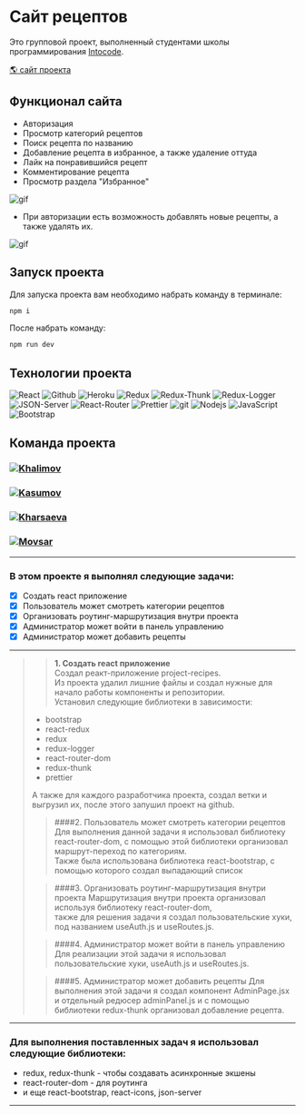 # Сайт рецептов

<p>Это групповой проект, выполненный студентами школы программирования <a href="https://intocode.ru/" target="_blank">Intocode</a>.</p>

<p><a href="https://blooming-castle-56069.herokuapp.com/" target="_blank">🌎 сайт проекта</a></p>

## Функционал сайта

- Авторизация
- Просмотр категорий рецептов
- Поиск рецепта по названию
- Добавление рецепта в избранное, а также удаление оттуда
- Лайк на понравившийся рецепт
- Комментирование рецепта
- Просмотр раздела "Избранное"

![gif](https://github.com/Kharsaeva/project-recipes/blob/Aisha/IMG_1338.gif)

- При авторизации есть возможность добавлять новые рецепты, а также удалять их.

![gif](https://github.com/Kharsaeva/project-recipes/blob/Aisha/IMG_1337.gif)

## Запуск проекта

Для запуска проекта вам необходимо набрать команду в терминале:

```javascript
npm i
```

После набрать команду:

```javascript
npm run dev
```

## Технологии проекта

<p>
  <img alt="React" src="https://img.shields.io/badge/-React-45b8d8?style=for-the-badge&logo=react&logoColor=white" />
  <img alt="Github" src="https://img.shields.io/badge/-Github-black?style=for-the-badge&logo=github&logoColor=white" />
  <img alt="Heroku" src="https://img.shields.io/badge/-Heroku-764ABC?style=for-the-badge&logo=heroku&logoColor=white" />
  <img alt="Redux" src="https://img.shields.io/badge/-Redux-430098?style=for-the-badge&logo=redux&logoColor=white" />
  <img alt="Redux-Thunk" src="https://img.shields.io/badge/-Redux_Thunk-white?style=for-the-badge&logo=Redux&logoColor=430098" />
  <img alt="Redux-Logger" src="https://img.shields.io/badge/-Redux_Logger-430098?style=for-the-badge&logo=Redux&logoColor=white" />
  <img alt="JSON-Server" src="https://img.shields.io/badge/-JSON_Server-white?style=for-the-badge&logo=JSON&logoColor=black" />
  <img alt="React-Router" src="https://img.shields.io/badge/-React_Router-black?style=for-the-badge&logo=react-router&logoColor=orange" />
  <img alt="Prettier" src="https://img.shields.io/badge/-Prettier-grey?style=for-the-badge&logo=Prettier&logoColor=orange" />
  <img alt="git" src="https://img.shields.io/badge/-Git-F05032?style=for-the-badge&logo=git&logoColor=white" />
  <img alt="Nodejs" src="https://img.shields.io/badge/-Nodejs-43853d?style=for-the-badge&logo=Node.js&logoColor=white" />
  <img alt="JavaScript" src="https://img.shields.io/badge/-JavaScript-yellow?style=for-the-badge&logo=JavaScript&logoColor=white" />
  <img alt="Bootstrap" src="https://img.shields.io/badge/-Bootstrap-430098?style=for-the-badge&logo=bootstrap&logoColor=white" />
</p>

## Команда проекта

<h3>
  <a href="https://github.com/Khalimov-Z">
    <img alt="Khalimov" src="https://img.shields.io/badge/-Zubayra_Khalimov-black?style=for-the-badge&logo=github&logoColor=white" />
  </a>
</h3>

<h3>
  <a href="https://github.com/KasumovW">
    <img alt="Kasumov" src="https://img.shields.io/badge/-Zubayra_Kasumov-black?style=for-the-badge&logo=github&logoColor=white" />
  </a>
</h3>

<h3>
  <a href="https://github.com/Kharsaeva">
    <img alt="Kharsaeva" src="https://img.shields.io/badge/-Aisha_Kharsaeva-black?style=for-the-badge&logo=github&logoColor=white" />
  </a>
</h3>

<h3>
  <a href="https://github.com/mrMovsar">
    <img alt="Movsar" src="https://img.shields.io/badge/-Movsar-black?style=for-the-badge&logo=github&logoColor=white" />
  </a>
</h3>

---

### В этом проекте я выполнял следующие задачи:

- [x] Создать react приложение
- [x] Пользователь может смотреть категории рецептов
- [x] Организовать роутинг-маршрутизация внутри проекта
- [x] Администратор может войти в панель управлению
- [x] Администратор может добавить рецепты

---

> > **1. Создать react приложение**<br>
> > Создал реакт-приложение project-recipes.<br>
> > Из проекта удалил лишние файлы и создал нужные для начало работы компоненты и репозитории.<br>
> > Установил следующие библиотеки в зависимости:
>
> - bootstrap
> - react-redux
> - redux
> - redux-logger
> - react-router-dom
> - redux-thunk
> - prettier
>
> А также для каждого разработчика проекта, создал ветки и выгрузил их, после этого запушил проект на github.
>
> > ####2. Пользователь может смотреть категории рецептов
> > Для выполнения данной задачи я использовал библиотеку react-router-dom, с помощью этой библиотеки организовал маршрут-переход по категориям.<br>
> > Также была использована библиотека react-bootstrap, с помощью которого создал выпадающий список
>
> > ####3. Организовать роутинг-маршрутизация внутри проекта
> > Маршрутизация внутри проекта организовал используя библиотеку react-router-dom, <br>
> > также для решения задачи я создал пользовательские хуки, под названием useAuth.js и useRoutes.js.
>
> > ####4. Администратор может войти в панель управлению
> > Для реализации этой задачи я использовал пользовательские хуки, useAuth.js и useRoutes.js.
>
> > ####5. Администратор может добавить рецепты
> > Для выполнения этой задачи я создал компонент AdminPage.jsx и отдельный редюсер adminPanel.js и с помощью библиотеки redux-thunk организовал добавление рецепта.

---

### Для выполнения поставленных задач я использовал следующие библиотеки:

- redux, redux-thunk - чтобы создавать асинхронные экшены
- react-router-dom - для роутинга
- и еще react-bootstrap, react-icons, json-server

---
